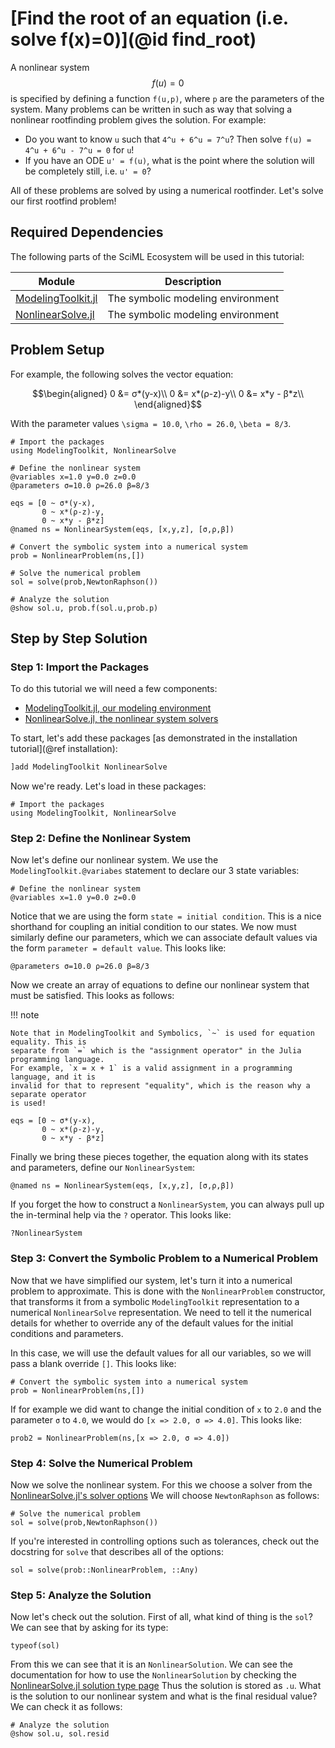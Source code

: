 # [Find the root of an equation (i.e. solve f(x)=0)](@id find_root)

A nonlinear system $$f(u) = 0$$ is specified by defining a function `f(u,p)`,
where `p` are the parameters of the system. Many problems can be written in
such as way that solving a nonlinear rootfinding problem gives the solution.
For example:

* Do you want to know ``u`` such that ``4^u + 6^u = 7^u``? Then solve
  ``f(u) = 4^u + 6^u - 7^u = 0`` for `u`!
* If you have an ODE ``u' = f(u)``, what is the point where the solution
  will be completely still, i.e. `u' = 0`?

All of these problems are solved by using a numerical rootfinder. Let's solve
our first rootfind problem!

## Required Dependencies

The following parts of the SciML Ecosystem will be used in this tutorial:

| Module      | Description |
| ----------- | ----------- |
| [ModelingToolkit.jl](https://docs.sciml.ai/ModelingToolkit/stable/) | The symbolic modeling environment |
| [NonlinearSolve.jl](https://docs.sciml.ai/NonlinearSolve/stable/) | The symbolic modeling environment |

## Problem Setup

For example, the following solves the vector equation:

```math
\begin{aligned}
0 &= σ*(y-x)\\
0 &= x*(ρ-z)-y\\
0 &= x*y - β*z\\
\end{aligned}
```

With the parameter values ``\sigma = 10.0``, ``\rho = 26.0``, ``\beta = 8/3``.

```@example
# Import the packages
using ModelingToolkit, NonlinearSolve

# Define the nonlinear system
@variables x=1.0 y=0.0 z=0.0
@parameters σ=10.0 ρ=26.0 β=8/3

eqs = [0 ~ σ*(y-x),
       0 ~ x*(ρ-z)-y,
       0 ~ x*y - β*z]
@named ns = NonlinearSystem(eqs, [x,y,z], [σ,ρ,β])

# Convert the symbolic system into a numerical system
prob = NonlinearProblem(ns,[])

# Solve the numerical problem
sol = solve(prob,NewtonRaphson())

# Analyze the solution
@show sol.u, prob.f(sol.u,prob.p)
```

## Step by Step Solution

### Step 1: Import the Packages

To do this tutorial we will need a few components:

* [ModelingToolkit.jl, our modeling environment](https://docs.sciml.ai/ModelingToolkit/stable/)
* [NonlinearSolve.jl, the nonlinear system solvers](https://docs.sciml.ai/NonlinearSolve/stable/)

To start, let's add these packages [as demonstrated in the installation tutorial](@ref installation):

```julia
]add ModelingToolkit NonlinearSolve
```

Now we're ready. Let's load in these packages:

```@example first_rootfind
# Import the packages
using ModelingToolkit, NonlinearSolve
```

### Step 2: Define the Nonlinear System

Now let's define our nonlinear system. We use the `ModelingToolkit.@variabes` statement to
declare our 3 state variables:

```@example first_rootfind
# Define the nonlinear system
@variables x=1.0 y=0.0 z=0.0
```

Notice that we are using the form `state = initial condition`. This is a nice shorthand
for coupling an initial condition to our states. We now must similarly define our parameters,
which we can associate default values via the form `parameter = default value`. This looks
like:

```@example first_rootfind
@parameters σ=10.0 ρ=26.0 β=8/3
```

Now we create an array of equations to define our nonlinear system that must be satisfied.
This looks as follows:

!!! note

    Note that in ModelingToolkit and Symbolics, `~` is used for equation equality. This is
    separate from `=` which is the "assignment operator" in the Julia programming language.
    For example, `x = x + 1` is a valid assignment in a programming language, and it is
    invalid for that to represent "equality", which is the reason why a separate operator
    is used!

```@example first_rootfind
eqs = [0 ~ σ*(y-x),
       0 ~ x*(ρ-z)-y,
       0 ~ x*y - β*z]
```

Finally we bring these pieces together, the equation along with its states and parameters,
define our `NonlinearSystem`:

```@example first_rootfind
@named ns = NonlinearSystem(eqs, [x,y,z], [σ,ρ,β])
```

If you forget the how to construct a `NonlinearSystem`, you can always pull up the
in-terminal help via the `?` operator. This looks like:

```@repl first_rootfind
?NonlinearSystem
```

### Step 3: Convert the Symbolic Problem to a Numerical Problem

Now that we have simplified our system, let's turn it into a numerical problem to
approximate. This is done with the `NonlinearProblem` constructor, that transforms it from
a symbolic `ModelingToolkit` representation to a numerical `NonlinearSolve`
representation. We need to tell it the numerical details for whether to override any of the
default values for the initial conditions and parameters.

In this case, we will use the default values for all our variables, so we will pass a
blank override `[]`. This looks like:

```@example first_rootfind
# Convert the symbolic system into a numerical system
prob = NonlinearProblem(ns,[])
```

If for example we did want to change the initial condition of `x`
to `2.0` and the parameter `σ` to `4.0`, we would do `[x => 2.0, σ => 4.0]`. This looks
like:

```@example first_rootfind
prob2 = NonlinearProblem(ns,[x => 2.0, σ => 4.0])
```

### Step 4: Solve the Numerical Problem

Now we solve the nonlinear system. For this we choose a solver from the
[NonlinearSolve.jl's solver options](https://docs.sciml.ai/NonlinearSolve/dev/solvers/NonlinearSystemSolvers/)
We will choose `NewtonRaphson` as follows:

```@example first_rootfind
# Solve the numerical problem
sol = solve(prob,NewtonRaphson())
```

If you're interested in controlling options such as tolerances, check out the docstring
for `solve` that describes all of the options:

```@example first_rootfind
sol = solve(prob::NonlinearProblem, ::Any)
```

### Step 5: Analyze the Solution

Now let's check out the solution. First of all, what kind of thing is the `sol`? We can
see that by asking for its type:

```@example first_rootfind
typeof(sol)
```

From this we can see that it is an `NonlinearSolution`. We can see the documentation for
how to use the `NonlinearSolution` by checking the
[NonlinearSolve.jl solution type page](https://docs.sciml.ai/NonlinearSolve/dev/basics/NonlinearSolution/) Thus the solution is stored as `.u`. What is the solution to our
nonlinear system and what is the final residual value? We can check it as follows:

```@example first_rootfind
# Analyze the solution
@show sol.u, sol.resid
```

